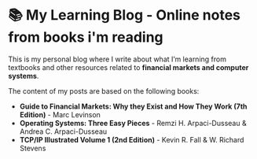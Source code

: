 # 📚 My Learning Blog - Online notes from books i'm reading

This is my personal blog where I write about what I’m learning from textbooks and other resources related to **financial markets and computer systems**.

The content of my posts are based on the following books:

- **Guide to Financial Markets: Why they Exist and How They Work (7th Edition)** - Marc Levinson
- **Operating Systems: Three Easy Pieces** - Remzi H. Arpaci-Dusseau & Andrea C. Arpaci-Dusseau
- **TCP/IP Illustrated Volume 1 (2nd Edition)** - Kevin R. Fall & W. Richard Stevens


